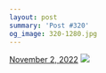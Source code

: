 ```yaml
---
layout: post
summary: 'Post #320'
og_image: 320-1280.jpg
---
```


<p>
  <time>
    <a href="/320">November 2, 2022</a>
  </time>
  <a href="/320">
    <img src="{{ site.assets_url }}/320-640.jpg" srcset="{{ site.assets_url }}/320-320.jpg 320w, {{ site.assets_url }}/320-640.jpg 640w, {{ site.assets_url }}/320-960.jpg 960w, {{ site.assets_url }}/320-1280.jpg 1280w" sizes="(min-width: 700px) 50vw, calc(100vw - 2rem)" />
  </a>
</p>

